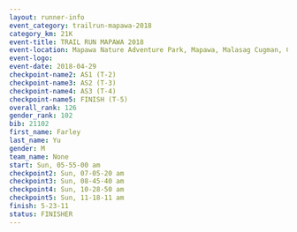 ```yaml
---
layout: runner-info 
event_category: trailrun-mapawa-2018 
category_km: 21K 
event-title: TRAIL RUN MAPAWA 2018 
event-location: Mapawa Nature Adventure Park, Mapawa, Malasag Cugman, Cagayan de Oro Philippines 
event-logo: 
event-date: 2018-04-29 
checkpoint-name2: AS1 (T-2) 
checkpoint-name3: AS2 (T-3) 
checkpoint-name4: AS3 (T-4) 
checkpoint-name5: FINISH (T-5) 
overall_rank: 126
gender_rank: 102
bib: 21102
first_name: Farley
last_name: Yu
gender: M
team_name: None
start: Sun, 05-55-00 am
checkpoint2: Sun, 07-05-20 am
checkpoint3: Sun, 08-45-40 am
checkpoint4: Sun, 10-28-50 am
checkpoint5: Sun, 11-18-11 am
finish: 5-23-11
status: FINISHER
---
```

